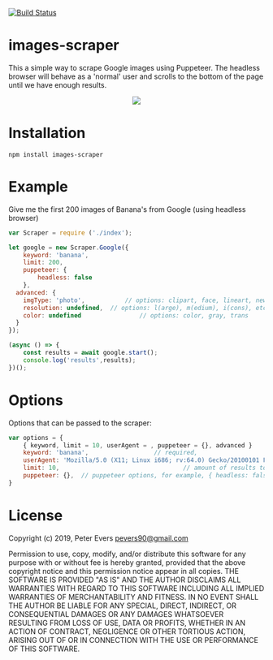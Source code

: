 [![Build Status](https://travis-ci.com/pevers/images-scraper.svg?branch=master)](https://travis-ci.com/pevers/images-scraper)
# images-scraper
This a simple way to scrape Google images using Puppeteer. The headless browser will behave as a 'normal' user and scrolls to the bottom of the page until we have enough results.

<p align="center">
    <img src="https://media.giphy.com/media/WSqsRhuPWPTrYtXAiN/giphy.gif">
</p>

# Installation
```npm install images-scraper```

# Example
Give me the first 200 images of Banana's from Google (using headless browser)

```js
var Scraper = require ('./index');

let google = new Scraper.Google({
	keyword: 'banana',
	limit: 200,
	puppeteer: {
		headless: false
	},
  advanced: {
    imgType: 'photo', 			// options: clipart, face, lineart, news, photo
    resolution: undefined, 	// options: l(arge), m(edium), i(cons), etc.
    color: undefined 				// options: color, gray, trans
  }
});

(async () => {
	const results = await google.start();
	console.log('results',results);
})();
```

# Options
Options that can be passed to the scraper:

```js
var options = {
	{ keyword, limit = 10, userAgent = , puppeteer = {}, advanced }
	keyword: 'banana',					// required,
	userAgent: 'Mozilla/5.0 (X11; Linux i686; rv:64.0) Gecko/20100101 Firefox/64.0',			// the user agent
	limit: 10,									// amount of results to fetch
	puppeteer: {},	// puppeteer options, for example, { headless: false }
}
```

# License
Copyright (c) 2019, Peter Evers <pevers90@gmail.com>

Permission to use, copy, modify, and/or distribute this software for any purpose with or without fee is hereby granted, provided that the above copyright notice and this permission notice appear in all copies.
THE SOFTWARE IS PROVIDED "AS IS" AND THE AUTHOR DISCLAIMS ALL WARRANTIES WITH REGARD TO THIS SOFTWARE INCLUDING ALL IMPLIED WARRANTIES OF MERCHANTABILITY AND FITNESS. IN NO EVENT SHALL THE AUTHOR BE LIABLE FOR ANY SPECIAL, DIRECT, INDIRECT, OR CONSEQUENTIAL DAMAGES OR ANY DAMAGES WHATSOEVER RESULTING FROM LOSS OF USE, DATA OR PROFITS, WHETHER IN AN ACTION OF CONTRACT, NEGLIGENCE OR OTHER TORTIOUS ACTION, ARISING OUT OF OR IN CONNECTION WITH THE USE OR PERFORMANCE OF THIS SOFTWARE.

